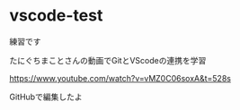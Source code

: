 # vscode-test 

練習です

たにぐちまことさんの動画でGitとVScodeの連携を学習

https://www.youtube.com/watch?v=vMZ0C06soxA&t=528s

GitHubで編集したよ
